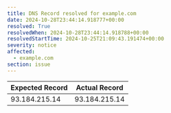 ```yaml
---
title: DNS Record resolved for example.com
date: 2024-10-28T23:44:14.918777+00:00
resolved: True
resolvedWhen: 2024-10-28T23:44:14.918788+00:00
resolvedStartTime: 2024-10-25T21:09:43.191474+00:00
severity: notice
affected:
  - example.com
section: issue
---
```


| Expected Record  | Actual Record  |
|------------------|----------------|
| 93.184.215.14 | 93.184.215.14 |
